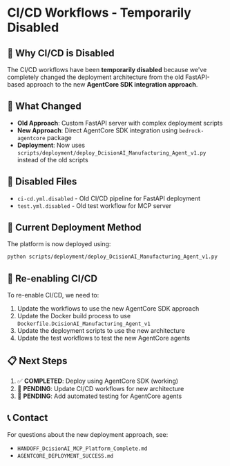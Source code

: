 # CI/CD Workflows - Temporarily Disabled

## 🚫 Why CI/CD is Disabled

The CI/CD workflows have been **temporarily disabled** because we've completely changed the deployment architecture from the old FastAPI-based approach to the new **AgentCore SDK integration approach**.

## 🔄 What Changed

- **Old Approach**: Custom FastAPI server with complex deployment scripts
- **New Approach**: Direct AgentCore SDK integration using `bedrock-agentcore` package
- **Deployment**: Now uses `scripts/deployment/deploy_DcisionAI_Manufacturing_Agent_v1.py` instead of the old scripts

## 📁 Disabled Files

- `ci-cd.yml.disabled` - Old CI/CD pipeline for FastAPI deployment
- `test.yml.disabled` - Old test workflow for MCP server

## 🚀 Current Deployment Method

The platform is now deployed using:
```bash
python scripts/deployment/deploy_DcisionAI_Manufacturing_Agent_v1.py
```

## 🔧 Re-enabling CI/CD

To re-enable CI/CD, we need to:
1. Update the workflows to use the new AgentCore SDK approach
2. Update the Docker build process to use `Dockerfile.DcisionAI_Manufacturing_Agent_v1`
3. Update the deployment scripts to use the new architecture
4. Update the test workflows to test the new AgentCore agents

## 📋 Next Steps

1. ✅ **COMPLETED**: Deploy using AgentCore SDK (working)
2. 🔄 **PENDING**: Update CI/CD workflows for new architecture
3. 🔄 **PENDING**: Add automated testing for AgentCore agents

## 📞 Contact

For questions about the new deployment approach, see:
- `HANDOFF_DcisionAI_MCP_Platform_Complete.md`
- `AGENTCORE_DEPLOYMENT_SUCCESS.md`

